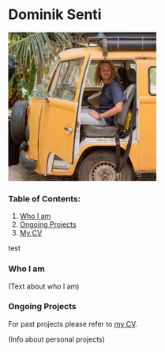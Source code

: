 # Dominik Senti

<img src="facebookpp.jpg" alt="" width="300"/>

### Table of Contents:
1. [Who I am](#WIA)
2. [Ongoing Projects](#OP)
3. [My CV](https://github.com/dsenti/dsenti.github.io/blob/main/CV_Dominik_Senti.pdf)

test

### Who I am <a name="WIA" />

(Text about who I am)

### Ongoing Projects <a name="OP" />
For past projects please refer to [my CV](https://github.com/dsenti/dsenti.github.io/blob/main/CV_Dominik_Senti.pdf).

(Info about personal projects)
